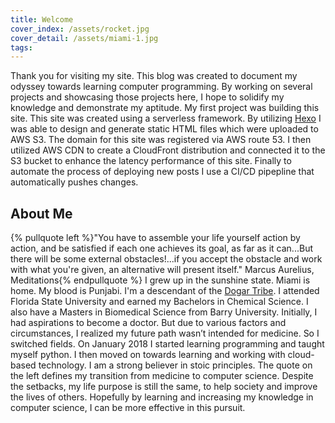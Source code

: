 ```yaml
---
title: Welcome
cover_index: /assets/rocket.jpg
cover_detail: /assets/miami-1.jpg
tags:
---
```


Thank you for visiting my site. This blog was created to document my odyssey towards learning computer programming. By working on several projects and showcasing those projects here, I hope to solidify my knowledge and demonstrate my aptitude. My first project was building this site. This site was created using a serverless framework. By utilizing [Hexo](https://hexo.io) I was able to design and generate static HTML files which were uploaded to AWS S3. The domain for this site was registered via AWS route 53. I then utilized AWS CDN to create a CloudFront distribution and connected it to the S3 bucket to enhance the latency performance of this site. Finally to automate the process of deploying new posts I use a CI/CD pipepline that automatically pushes changes. 

## About Me

{% pullquote left %}"You have to assemble your life yourself action by action, and be satisfied if each one achieves its goal, as far as it can...But there will be some external obstacles!...if you accept the obstacle and work with what you're given, an alternative will present itself." Marcus Aurelius, Meditations{% endpullquote %}
I grew up in the sunshine state. Miami is home. My blood is Punjabi. I'm a descendant of the [Dogar Tribe](https://en.wikipedia.org/wiki/Dogar). I attended Florida State University and earned my Bachelors in Chemical Science. I also have a Masters in Biomedical Science from Barry University. Initially, I had aspirations to become a doctor. But due to various factors and circumstances, I realized my future path wasn’t intended for medicine. So I switched fields. On January 2018 I started learning programming and taught myself python. I then moved on towards learning and working with cloud-based technology. I am a strong believer in stoic principles. The quote on the left defines my transition from medicine to computer science. Despite the setbacks, my life purpose is still the same, to help society and improve the lives of others. Hopefully by learning and increasing my knowledge in computer science, I can be more effective in this pursuit.